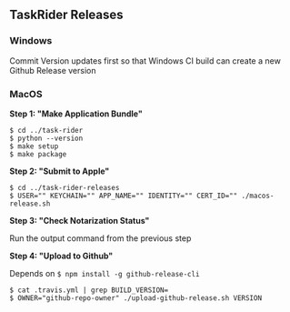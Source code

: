 ## TaskRider Releases

### Windows

Commit Version updates first so that Windows CI build can create a new Github Release version

### MacOS

**Step 1: "Make Application Bundle"**

```
$ cd ../task-rider
$ python --version
$ make setup
$ make package
```

**Step 2: "Submit to Apple"**

```
$ cd ../task-rider-releases
$ USER="" KEYCHAIN="" APP_NAME="" IDENTITY="" CERT_ID="" ./macos-release.sh
```

**Step 3: "Check Notarization Status"**

Run the output command from the previous step

**Step 4: "Upload to Github"**

Depends on `$ npm install -g github-release-cli`

```
$ cat .travis.yml | grep BUILD_VERSION=
$ OWNER="github-repo-owner" ./upload-github-release.sh VERSION
```

